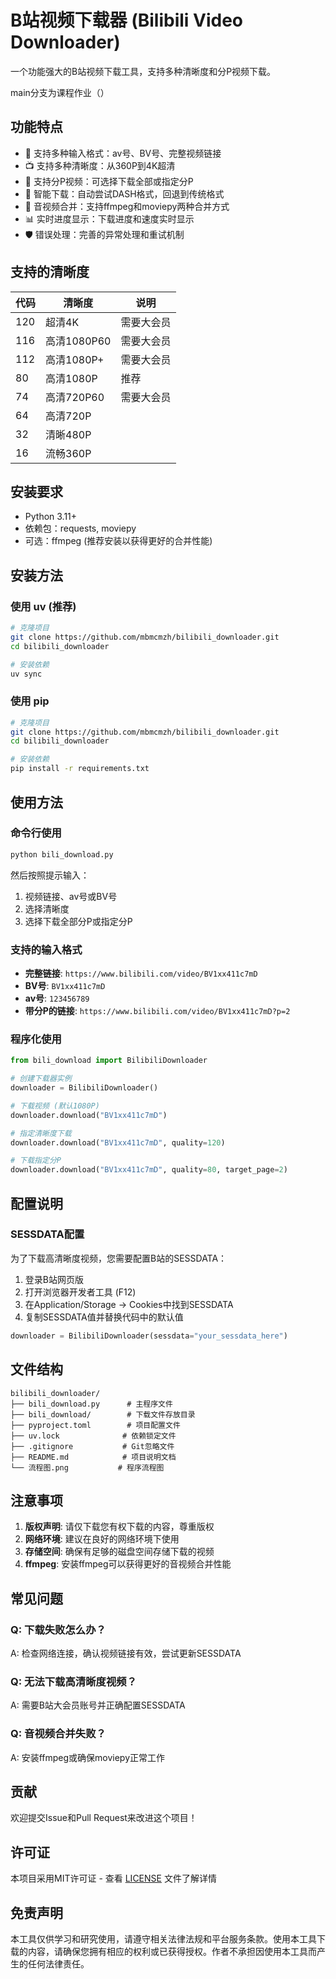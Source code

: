 # B站视频下载器 (Bilibili Video Downloader)

一个功能强大的B站视频下载工具，支持多种清晰度和分P视频下载。

main分支为课程作业（）

## 功能特点

- 🎥 支持多种输入格式：av号、BV号、完整视频链接
- 📺 支持多种清晰度：从360P到4K超清
- 📑 支持分P视频：可选择下载全部或指定分P
- 🔄 智能下载：自动尝试DASH格式，回退到传统格式
- 🎵 音视频合并：支持ffmpeg和moviepy两种合并方式
- 📊 实时进度显示：下载进度和速度实时显示
- 🛡️ 错误处理：完善的异常处理和重试机制

## 支持的清晰度

| 代码 | 清晰度 | 说明 |
|------|--------|------|
| 120 | 超清4K | 需要大会员 |
| 116 | 高清1080P60 | 需要大会员 |
| 112 | 高清1080P+ | 需要大会员 |
| 80 | 高清1080P | 推荐 |
| 74 | 高清720P60 | 需要大会员 |
| 64 | 高清720P | |
| 32 | 清晰480P | |
| 16 | 流畅360P | |

## 安装要求

- Python 3.11+
- 依赖包：requests, moviepy
- 可选：ffmpeg (推荐安装以获得更好的合并性能)

## 安装方法

### 使用 uv (推荐)

```bash
# 克隆项目
git clone https://github.com/mbmcmzh/bilibili_downloader.git
cd bilibili_downloader

# 安装依赖
uv sync
```

### 使用 pip

```bash
# 克隆项目
git clone https://github.com/mbmcmzh/bilibili_downloader.git
cd bilibili_downloader

# 安装依赖
pip install -r requirements.txt
```

## 使用方法

### 命令行使用

```bash
python bili_download.py
```

然后按照提示输入：
1. 视频链接、av号或BV号
2. 选择清晰度
3. 选择下载全部分P或指定分P

### 支持的输入格式

- **完整链接**: `https://www.bilibili.com/video/BV1xx411c7mD`
- **BV号**: `BV1xx411c7mD`
- **av号**: `123456789`
- **带分P的链接**: `https://www.bilibili.com/video/BV1xx411c7mD?p=2`

### 程序化使用

```python
from bili_download import BilibiliDownloader

# 创建下载器实例
downloader = BilibiliDownloader()

# 下载视频 (默认1080P)
downloader.download("BV1xx411c7mD")

# 指定清晰度下载
downloader.download("BV1xx411c7mD", quality=120)

# 下载指定分P
downloader.download("BV1xx411c7mD", quality=80, target_page=2)
```

## 配置说明

### SESSDATA配置

为了下载高清晰度视频，您需要配置B站的SESSDATA：

1. 登录B站网页版
2. 打开浏览器开发者工具 (F12)
3. 在Application/Storage -> Cookies中找到SESSDATA
4. 复制SESSDATA值并替换代码中的默认值

```python
downloader = BilibiliDownloader(sessdata="your_sessdata_here")
```

## 文件结构

```
bilibili_downloader/
├── bili_download.py      # 主程序文件
├── bili_download/        # 下载文件存放目录
├── pyproject.toml        # 项目配置文件
├── uv.lock              # 依赖锁定文件
├── .gitignore           # Git忽略文件
├── README.md            # 项目说明文档
└── 流程图.png           # 程序流程图
```

## 注意事项

1. **版权声明**: 请仅下载您有权下载的内容，尊重版权
2. **网络环境**: 建议在良好的网络环境下使用
3. **存储空间**: 确保有足够的磁盘空间存储下载的视频
4. **ffmpeg**: 安装ffmpeg可以获得更好的音视频合并性能

## 常见问题

### Q: 下载失败怎么办？
A: 检查网络连接，确认视频链接有效，尝试更新SESSDATA

### Q: 无法下载高清晰度视频？
A: 需要B站大会员账号并正确配置SESSDATA

### Q: 音视频合并失败？
A: 安装ffmpeg或确保moviepy正常工作

## 贡献

欢迎提交Issue和Pull Request来改进这个项目！

## 许可证

本项目采用MIT许可证 - 查看 [LICENSE](LICENSE) 文件了解详情

## 免责声明

本工具仅供学习和研究使用，请遵守相关法律法规和平台服务条款。使用本工具下载的内容，请确保您拥有相应的权利或已获得授权。作者不承担因使用本工具而产生的任何法律责任。
